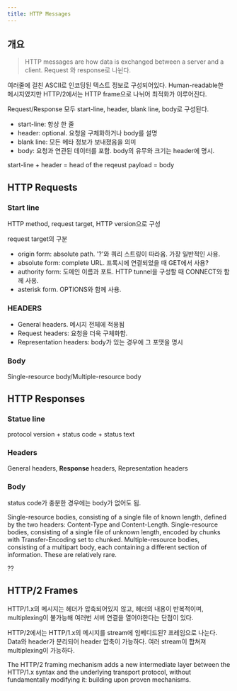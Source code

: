 ```yaml
---
title: HTTP Messages
---
```


## 개요

> HTTP messages are how data is exchanged between a server and a client. Request 와 response로 나뉜다.

여러줄에 걸친 ASCII로 인코딩된 텍스트 정보로 구성되어있다. Human-readable한 메시지였지만 HTTP/2에서는 HTTP frame으로 나뉘어 최적화가 이루어진다.

Request/Response 모두 start-line, header, blank line, body로 구성된다.

- start-line: 항상 한 줄
- header: optional. 요청을 구체화하거나 body를 설명
- blank line: 모든 메타 정보가 보내졌음을 의미
- body: 요청과 연관된 데이터를 포함. body의 유무와 크기는 header에 명시.

start-line + header = head of the reqeust payload = body

## HTTP Requests

### Start line

HTTP method, request target, HTTP version으로 구성

request target의 구분

- origin form: absolute path. '?'와 쿼리 스트링이 따라옴. 가장 일반적인 사용.
- absolute form: complete URL. 프록시에 연결되었을 때 GET에서 사용?
- authority form: 도메인 이름과 포트. HTTP tunnel을 구성할 때 CONNECT와 함께 사용.
- asterisk form. OPTIONS와 함께 사용.

### HEADERS

- General headers. 메시지 전체에 적용됨
- Request headers: 요청을 더욱 구체화함.
- Representation headers: body가 있는 경우에 그 포맷을 명시

### Body

Single-resource body/Multiple-resource body

## HTTP Responses

### Statue line

protocol version + status code + status text

### Headers

General headers, **Response** headers, Representation headers

### Body

status code가 충분한 경우에는 body가 없어도 됨.

Single-resource bodies, consisting of a single file of known length, defined by the two headers: Content-Type and Content-Length. Single-resource bodies, consisting of a single file of unknown length, encoded by chunks with Transfer-Encoding set to chunked. Multiple-resource bodies, consisting of a multipart body, each containing a different section of information. These are relatively rare.

??

## HTTP/2 Frames

HTTP/1.x의 메시지는 헤더가 압축되어있지 않고, 헤더의 내용이 반복적이며, multiplexing이 불가능해 여러번 서버 연결을 열어야한다는 단점이 있다.

HTTP/2에서는 HTTP/1.x의 메시지를 stream에 임베디드된? 프레임으로 나눈다. Data와 header가 분리되어 header 압축이 가능하다. 여러 stream이 합쳐져 multiplexing이 가능하다.

The HTTP/2 framing mechanism adds a new intermediate layer between the HTTP/1.x syntax and the underlying transport protocol, without fundamentally modifying it: building upon proven mechanisms.
